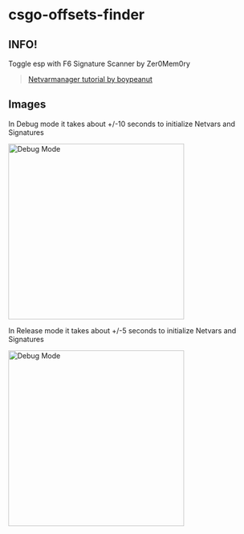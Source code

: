 # csgo-offsets-finder

## INFO!

Toggle esp with F6
Signature Scanner by Zer0Mem0ry

> <a href="https://www.unknowncheats.me/forum/counterstrike-global-offensive/342936-1337-external-netvars.html">Netvarmanager tutorial by boypeanut</a>

## Images

In Debug mode it takes about +/-10 seconds to initialize Netvars and Signatures

<img src="https://i.gyazo.com/510edc86114ac7cd463c47646e3cb8cc.png" width="350" title="Debug Mode">

In Release mode it takes about +/-5 seconds to initialize Netvars and Signatures

<img src="https://i.gyazo.com/6170d99de36b31c94814195f606d6a3e.png" width="350" title="Debug Mode">